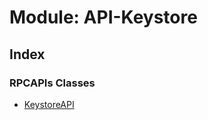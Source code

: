 # Module: API-Keystore

## Index

### RPCAPIs Classes

- [KeystoreAPI](../classes/api_keystore.keystoreapi)
